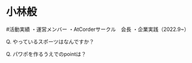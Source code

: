 # 小林般



#活動実績
・運営メンバー
・AtCorderサークル　会長
・企業実践（2022.9~）




Q. やっているスポーツはなんですか？



Q. パワポを作るうえでのpointは？


